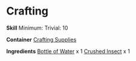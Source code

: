 <!-- TITLE: Dye -->
<!-- SUBTITLE: A deep stain made of crushed up insects. -->

# Crafting
**Skill**
Minimum: 
Trivial: 10

**Container**
[Crafting Supplies](crafting-supplies)

**Ingredients**
[Bottle of Water](bottle-of-water) x 1
[Crushed Insect](crushed-insect) x 1
